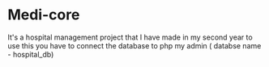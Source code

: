 # Medi-core
It's a hospital management project that I have made in my second year 
to use this you have to connect the database to php my admin ( databse name - hospital_db)
